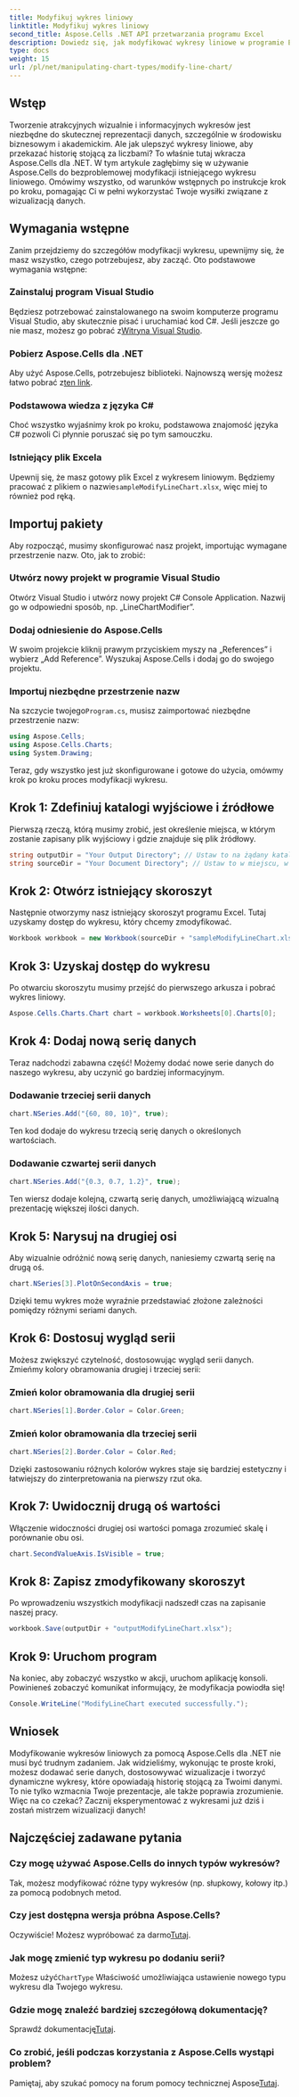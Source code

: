 ```yaml
---
title: Modyfikuj wykres liniowy
linktitle: Modyfikuj wykres liniowy
second_title: Aspose.Cells .NET API przetwarzania programu Excel
description: Dowiedz się, jak modyfikować wykresy liniowe w programie Excel za pomocą Aspose.Cells dla platformy .NET, korzystając ze szczegółowego przewodnika krok po kroku.
type: docs
weight: 15
url: /pl/net/manipulating-chart-types/modify-line-chart/
---
```

## Wstęp

Tworzenie atrakcyjnych wizualnie i informacyjnych wykresów jest niezbędne do skutecznej reprezentacji danych, szczególnie w środowisku biznesowym i akademickim. Ale jak ulepszyć wykresy liniowe, aby przekazać historię stojącą za liczbami? To właśnie tutaj wkracza Aspose.Cells dla .NET. W tym artykule zagłębimy się w używanie Aspose.Cells do bezproblemowej modyfikacji istniejącego wykresu liniowego. Omówimy wszystko, od warunków wstępnych po instrukcje krok po kroku, pomagając Ci w pełni wykorzystać Twoje wysiłki związane z wizualizacją danych. 

## Wymagania wstępne 

Zanim przejdziemy do szczegółów modyfikacji wykresu, upewnijmy się, że masz wszystko, czego potrzebujesz, aby zacząć. Oto podstawowe wymagania wstępne:

### Zainstaluj program Visual Studio
 Będziesz potrzebować zainstalowanego na swoim komputerze programu Visual Studio, aby skutecznie pisać i uruchamiać kod C#. Jeśli jeszcze go nie masz, możesz go pobrać z[Witryna Visual Studio](https://visualstudio.microsoft.com/).

### Pobierz Aspose.Cells dla .NET
 Aby użyć Aspose.Cells, potrzebujesz biblioteki. Najnowszą wersję możesz łatwo pobrać z[ten link](https://releases.aspose.com/cells/net/).

### Podstawowa wiedza z języka C#
Choć wszystko wyjaśnimy krok po kroku, podstawowa znajomość języka C# pozwoli Ci płynnie poruszać się po tym samouczku.

### Istniejący plik Excela
 Upewnij się, że masz gotowy plik Excel z wykresem liniowym. Będziemy pracować z plikiem o nazwie`sampleModifyLineChart.xlsx`, więc miej to również pod ręką. 

## Importuj pakiety

Aby rozpocząć, musimy skonfigurować nasz projekt, importując wymagane przestrzenie nazw. Oto, jak to zrobić:

### Utwórz nowy projekt w programie Visual Studio
Otwórz Visual Studio i utwórz nowy projekt C# Console Application. Nazwij go w odpowiedni sposób, np. „LineChartModifier”.

### Dodaj odniesienie do Aspose.Cells
W swoim projekcie kliknij prawym przyciskiem myszy na „References” i wybierz „Add Reference”. Wyszukaj Aspose.Cells i dodaj go do swojego projektu.

### Importuj niezbędne przestrzenie nazw
 Na szczycie twojego`Program.cs`, musisz zaimportować niezbędne przestrzenie nazw:

```csharp
using Aspose.Cells;
using Aspose.Cells.Charts;
using System.Drawing;
```

Teraz, gdy wszystko jest już skonfigurowane i gotowe do użycia, omówmy krok po kroku proces modyfikacji wykresu.

## Krok 1: Zdefiniuj katalogi wyjściowe i źródłowe

Pierwszą rzeczą, którą musimy zrobić, jest określenie miejsca, w którym zostanie zapisany plik wyjściowy i gdzie znajduje się plik źródłowy. 

```csharp
string outputDir = "Your Output Directory"; // Ustaw to na żądany katalog wyjściowy
string sourceDir = "Your Document Directory"; // Ustaw to w miejscu, w którym znajduje się sampleModifyLineChart.xlsx
```

## Krok 2: Otwórz istniejący skoroszyt

Następnie otworzymy nasz istniejący skoroszyt programu Excel. Tutaj uzyskamy dostęp do wykresu, który chcemy zmodyfikować.

```csharp
Workbook workbook = new Workbook(sourceDir + "sampleModifyLineChart.xlsx");
```

## Krok 3: Uzyskaj dostęp do wykresu

Po otwarciu skoroszytu musimy przejść do pierwszego arkusza i pobrać wykres liniowy.

```csharp
Aspose.Cells.Charts.Chart chart = workbook.Worksheets[0].Charts[0];
```

## Krok 4: Dodaj nową serię danych

Teraz nadchodzi zabawna część! Możemy dodać nowe serie danych do naszego wykresu, aby uczynić go bardziej informacyjnym.

### Dodawanie trzeciej serii danych
```csharp
chart.NSeries.Add("{60, 80, 10}", true);
```
Ten kod dodaje do wykresu trzecią serię danych o określonych wartościach.

### Dodawanie czwartej serii danych
```csharp
chart.NSeries.Add("{0.3, 0.7, 1.2}", true);
```
Ten wiersz dodaje kolejną, czwartą serię danych, umożliwiającą wizualną prezentację większej ilości danych.

## Krok 5: Narysuj na drugiej osi

Aby wizualnie odróżnić nową serię danych, naniesiemy czwartą serię na drugą oś.

```csharp
chart.NSeries[3].PlotOnSecondAxis = true;
```
Dzięki temu wykres może wyraźnie przedstawiać złożone zależności pomiędzy różnymi seriami danych.

## Krok 6: Dostosuj wygląd serii

Możesz zwiększyć czytelność, dostosowując wygląd serii danych. Zmieńmy kolory obramowania drugiej i trzeciej serii:

### Zmień kolor obramowania dla drugiej serii
```csharp
chart.NSeries[1].Border.Color = Color.Green;
```

### Zmień kolor obramowania dla trzeciej serii
```csharp
chart.NSeries[2].Border.Color = Color.Red;
```

Dzięki zastosowaniu różnych kolorów wykres staje się bardziej estetyczny i łatwiejszy do zinterpretowania na pierwszy rzut oka. 

## Krok 7: Uwidocznij drugą oś wartości

Włączenie widoczności drugiej osi wartości pomaga zrozumieć skalę i porównanie obu osi.

```csharp
chart.SecondValueAxis.IsVisible = true;
```

## Krok 8: Zapisz zmodyfikowany skoroszyt

Po wprowadzeniu wszystkich modyfikacji nadszedł czas na zapisanie naszej pracy. 

```csharp
workbook.Save(outputDir + "outputModifyLineChart.xlsx");
```

## Krok 9: Uruchom program

Na koniec, aby zobaczyć wszystko w akcji, uruchom aplikację konsoli. Powinieneś zobaczyć komunikat informujący, że modyfikacja powiodła się!

```csharp
Console.WriteLine("ModifyLineChart executed successfully.");
```

## Wniosek 

Modyfikowanie wykresów liniowych za pomocą Aspose.Cells dla .NET nie musi być trudnym zadaniem. Jak widzieliśmy, wykonując te proste kroki, możesz dodawać serie danych, dostosowywać wizualizacje i tworzyć dynamiczne wykresy, które opowiadają historię stojącą za Twoimi danymi. To nie tylko wzmacnia Twoje prezentacje, ale także poprawia zrozumienie. Więc na co czekać? Zacznij eksperymentować z wykresami już dziś i zostań mistrzem wizualizacji danych!

## Najczęściej zadawane pytania

### Czy mogę używać Aspose.Cells do innych typów wykresów?
Tak, możesz modyfikować różne typy wykresów (np. słupkowy, kołowy itp.) za pomocą podobnych metod.

### Czy jest dostępna wersja próbna Aspose.Cells?
 Oczywiście! Możesz wypróbować za darmo[Tutaj](https://releases.aspose.com/).

### Jak mogę zmienić typ wykresu po dodaniu serii?
Możesz użyć`ChartType` Właściwość umożliwiająca ustawienie nowego typu wykresu dla Twojego wykresu.

### Gdzie mogę znaleźć bardziej szczegółową dokumentację?
 Sprawdź dokumentację[Tutaj](https://reference.aspose.com/cells/net/).

### Co zrobić, jeśli podczas korzystania z Aspose.Cells wystąpi problem?
 Pamiętaj, aby szukać pomocy na forum pomocy technicznej Aspose[Tutaj](https://forum.aspose.com/c/cells/9).